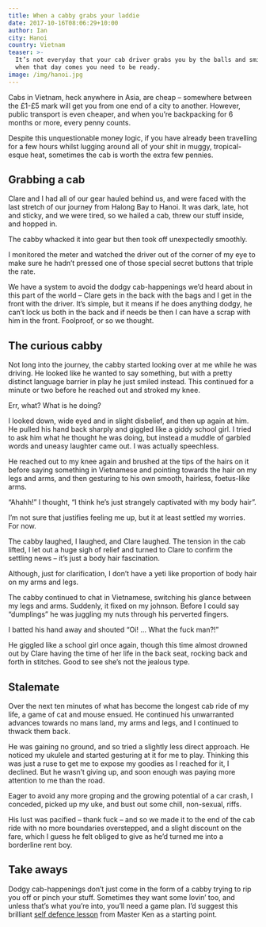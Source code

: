 ```yaml
---
title: When a cabby grabs your laddie
date: 2017-10-16T08:06:29+10:00
author: Ian
city: Hanoi
country: Vietnam
teaser: >-
  It’s not everyday that your cab driver grabs you by the balls and smiles, but
  when that day comes you need to be ready.
image: /img/hanoi.jpg
---
```

Cabs in Vietnam, heck anywhere in Asia, are cheap – somewhere between the £1-£5 mark will get you from one end of a city to another. However, public transport is even cheaper, and when you’re backpacking for 6 months or more, every penny counts.

Despite this unquestionable money logic, if you have already been travelling for a few hours whilst lugging around all of your shit in muggy, tropical-esque heat, sometimes the cab is worth the extra few pennies.

## Grabbing a cab

Clare and I had all of our gear hauled behind us, and were faced with the last stretch of our journey from Halong Bay to Hanoi. It was dark, late, hot and sticky, and we were tired, so we hailed a cab, threw our stuff inside, and hopped in.

The cabby whacked it into gear but then took off unexpectedly smoothly.

I monitored the meter and watched the driver out of the corner of my eye to make sure he hadn’t pressed one of those special secret buttons that triple the rate. 

We have a system to avoid the dodgy cab-happenings we’d heard about in this part of the world – Clare gets in the back with the bags and I get in the front with the driver. It’s simple, but it means if he does anything dodgy, he can’t lock us both in the back and if needs be then I can have a scrap with him in the front. Foolproof, or so we thought.

## The curious cabby

Not long into the journey, the cabby started looking over at me while he was driving. He looked like he wanted to say something, but with a pretty distinct language barrier in play he just smiled instead. This continued for a minute or two before he reached out and stroked my knee.

Err, what? What is he doing?

I looked down, wide eyed and in slight disbelief, and then up again at him. He pulled his hand back sharply and giggled like a giddy school girl. I tried to ask him what he thought he was doing, but instead a muddle of garbled words and uneasy laughter came out. I was actually speechless. 

He reached out to my knee again and brushed at the tips of the hairs on it before saying something in Vietnamese and pointing towards the hair on my legs and arms, and then gesturing to his own smooth, hairless, foetus-like arms.

“Ahahh!” I thought, “I think he’s just strangely captivated with my body hair”.

I’m not sure that justifies feeling me up, but it at least settled my worries. For now.

The cabby laughed, I laughed, and Clare laughed. The tension in the cab lifted, I let out a huge sigh of relief and turned to Clare to confirm the settling news – it’s just a body hair fascination.

Although, just for clarification, I don’t have a yeti like proportion of body hair on my arms and legs.

The cabby continued to chat in Vietnamese, switching his glance between my legs and arms. Suddenly, it fixed on my johnson. Before I could say “dumplings” he was juggling my nuts through his perverted fingers.

I batted his hand away and shouted “Oi! … What the fuck man?!”

He giggled like a school girl once again, though this time almost drowned out by Clare having the time of her life in the back seat, rocking back and forth in stitches. Good to see she’s not the jealous type. 

## Stalemate

Over the next ten minutes of what has become the longest cab ride of my life, a game of cat and mouse ensued. He continued his unwarranted advances towards no mans land, my arms and legs, and I continued to thwack them back.

He was gaining no ground, and so tried a slightly less direct approach. He noticed my ukulele and started gesturing at it for me to play. Thinking this was just a ruse to get me to expose my goodies as I reached for it, I declined. But he wasn’t giving up, and soon enough was paying more attention to me than the road.

Eager to avoid any more groping and the growing potential of a car crash, I conceded, picked up my uke, and bust out some chill, non-sexual, riffs.

His lust was pacified – thank fuck – and so we made it to the end of the cab ride with no more boundaries overstepped, and a slight discount on the fare, which I guess he felt obliged to give as he’d turned me into a borderline rent boy.

## Take aways

Dodgy cab-happenings don’t just come in the form of a cabby trying to rip you off or pinch your stuff. Sometimes they want some lovin’ too, and unless that’s what you’re into, you’ll need a game plan. I’d suggest this brilliant [self defence lesson](https://www.youtube.com/watch?v=gyXhysmMNhE) from Master Ken as a starting point.
